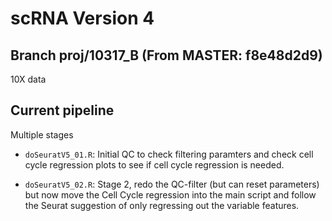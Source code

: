 # scRNA Version 4

## Branch proj/10317_B (From MASTER: f8e48d2d9)

10X data

## Current pipeline

Multiple stages

- `doSeuratV5_01.R`: Initial QC to check filtering paramters and check cell cycle regression plots to see if cell cycle regression is needed.

- `doSeuratV5_02.R`: Stage 2, redo the QC-filter (but can reset parameters) but now move the Cell Cycle regression into the main script and follow the Seurat suggestion of only regressing out the variable features.



